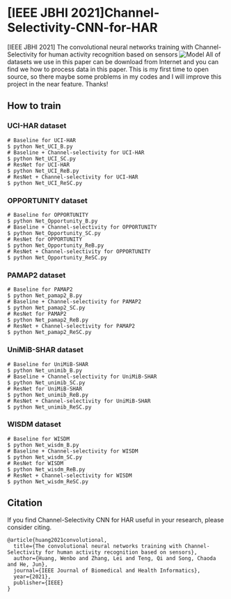 # [IEEE JBHI 2021]Channel-Selectivity-CNN-for-HAR
[IEEE JBHI 2021] The convolutional neural networks training with Channel-Selectivity for human activity recognition based on sensors
![Model](https://github.com/wenbohuang1002/-IEEE-JBHI-2021-Channel-Selectivity-CNN-for-HAR/blob/main/Images/Model.png)
All of datasets we use in this paper can be download from Internet and you can find we how to process data in this paper.
This is my first time to open source, so there maybe some problems in my codes and I will improve this project in the near feature.
Thanks!
## How to train
### UCI-HAR dataset
```
# Baseline for UCI-HAR
$ python Net_UCI_B.py
# Baseline + Channel-selectivity for UCI-HAR
$ python Net_UCI_SC.py
# ResNet for UCI-HAR
$ python Net_UCI_ReB.py
# ResNet + Channel-selectivity for UCI-HAR
$ python Net_UCI_ReSC.py
```
### OPPORTUNITY dataset
```
# Baseline for OPPORTUNITY
$ python Net_Opportunity_B.py
# Baseline + Channel-selectivity for OPPORTUNITY
$ python Net_Opportunity_SC.py
# ResNet for OPPORTUNITY
$ python Net_Opportunity_ReB.py
# ResNet + Channel-selectivity for OPPORTUNITY
$ python Net_Opportunity_ReSC.py
```
### PAMAP2 dataset
```
# Baseline for PAMAP2
$ python Net_pamap2_B.py
# Baseline + Channel-selectivity for PAMAP2
$ python Net_pamap2_SC.py
# ResNet for PAMAP2
$ python Net_pamap2_ReB.py
# ResNet + Channel-selectivity for PAMAP2
$ python Net_pamap2_ReSC.py
```
### UniMiB-SHAR dataset
```
# Baseline for UniMiB-SHAR
$ python Net_unimib_B.py
# Baseline + Channel-selectivity for UniMiB-SHAR
$ python Net_unimib_SC.py
# ResNet for UniMiB-SHAR
$ python Net_unimib_ReB.py
# ResNet + Channel-selectivity for UniMiB-SHAR
$ python Net_unimib_ReSC.py
```
### WISDM dataset
```
# Baseline for WISDM
$ python Net_wisdm_B.py
# Baseline + Channel-selectivity for WISDM
$ python Net_wisdm_SC.py
# ResNet for WISDM
$ python Net_wisdm_ReB.py
# ResNet + Channel-selectivity for WISDM
$ python Net_wisdm_ReSC.py
```
## Citation
If you find Channel-Selectivity CNN for HAR useful in your research, please consider citing.
```
@article{huang2021convolutional,
  title={The convolutional neural networks training with Channel-Selectivity for human activity recognition based on sensors},
  author={Huang, Wenbo and Zhang, Lei and Teng, Qi and Song, Chaoda and He, Jun},
  journal={IEEE Journal of Biomedical and Health Informatics},
  year={2021},
  publisher={IEEE}
}
```
